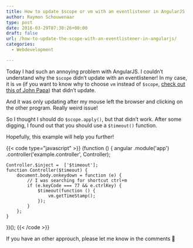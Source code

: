 ```yaml
---
title: How to update $scope or vm with an eventlistener in AngularJS
author: Raymon Schouwenaar
type: post
date: 2016-03-29T07:30:26+00:00
draft: false
url: /how-to-update-the-scope-with-an-eventlistener-in-angularjs/
categories:
  - Webdevelopment

---
```

Today I had such an annoying problem with AngularJS. I couldn&#8217;t understand why the `$scope` didn&#8217;t update with an eventlistener! In my case, it is `vm` (if you want to know why to choose `vm` instead of `$scope`, [check out this of John Papa][1]) that didn&#8217;t update.

And it was only updating after my mouse left the browser and clicking on the other program. Really weird issue!

So I thought I should do `$scope.apply()`, but that didn&#8217;t work. After some digging, I found out that you should use a `$timeout()` function.

Hopefully, this example will help you further!

{{< code type="javascript" >}}
(function () {
    angular
        .module('app')
        .controller('example.controller', Controller);

    Controller.$inject =  ['$timeout'];
    function Controller($timeout) {
        document.body.onkeydown = function (e) {
            // I was searching for shortcut ctrl+m
            if (e.keyCode === 77 && e.ctrlKey) {
                $timeout(function () {
                    vm.getTimeStamp();
                });
            }
        };
    }
})();
{{< /code >}}

If you have an other approuch, please let me know in the comments 🙂

 [1]: http://www.johnpapa.net/angularjss-controller-as-and-the-vm-variable/